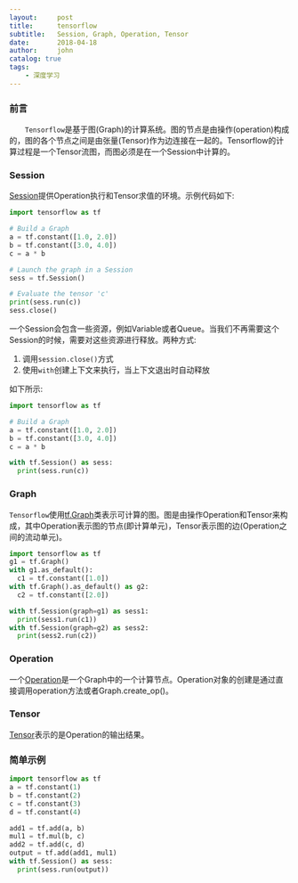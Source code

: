 ```yaml
---
layout:     post
title:      tensorflow
subtitle:   Session, Graph, Operation, Tensor
date:       2018-04-18
author:     john
catalog: true
tags:
    - 深度学习
---
```

### 前言
&emsp;&emsp;`Tensorflow`是基于图(Graph)的计算系统。图的节点是由操作(operation)构成的，图的各个节点之间是由张量(Tensor)作为边连接在一起的。Tensorflow的计算过程是一个Tensor流图，而图必须是在一个Session中计算的。

### Session
[Session](http://www.tensorfly.cn/tfdoc/api_docs/python/client.html)提供Operation执行和Tensor求值的环境。示例代码如下:
```python
import tensorflow as tf

# Build a Graph
a = tf.constant([1.0, 2.0])
b = tf.constant([3.0, 4.0])
c = a * b

# Launch the graph in a Session
sess = tf.Session()

# Evaluate the tensor 'c'
print(sess.run(c))
sess.close()
```
一个Session会包含一些资源，例如Variable或者Queue。当我们不再需要这个Session的时候，需要对这些资源进行释放。两种方式:
1. 调用`session.close()`方式
2. 使用`with`创建上下文来执行，当上下文退出时自动释放

如下所示:
```python
import tensorflow as tf

# Build a Graph
a = tf.constant([1.0, 2.0])
b = tf.constant([3.0, 4.0])
c = a * b

with tf.Session() as sess:
  print(sess.run(c))
```

### Graph
`Tensorflow`使用[tf.Graph](http://www.tensorfly.cn/tfdoc/api_docs/python/framework.html#Graph)类表示可计算的图。图是由操作Operation和Tensor来构成，其中Operation表示图的节点(即计算单元)，Tensor表示图的边(Operation之间的流动单元)。
```python
import tensorflow as tf
g1 = tf.Graph()
with g1.as_default():
  c1 = tf.constant([1.0])
with tf.Graph().as_default() as g2:
  c2 = tf.constant([2.0])

with tf.Session(graph=g1) as sess1:
  print(sess1.run(c1))
with tf.Session(graph=g2) as sess2:
  print(sess2.run(c2))
```

### Operation
一个[Operation](http://www.tensorfly.cn/tfdoc/api_docs/python/framework.html#Operation)是一个Graph中的一个计算节点。Operation对象的创建是通过直接调用operation方法或者Graph.create_op()。

### Tensor
[Tensor](http://www.tensorfly.cn/tfdoc/api_docs/python/framework.html#Tensor)表示的是Operation的输出结果。

### 简单示例
```python
import tensorflow as tf
a = tf.constant(1)
b = tf.constant(2)
c = tf.constant(3)
d = tf.constant(4)

add1 = tf.add(a, b)
mul1 = tf.mul(b, c)
add2 = tf.add(c, d)
output = tf.add(add1, mul1)
with tf.Session() as sess:
  print(sess.run(output))
```
